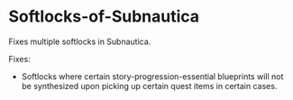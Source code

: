 # Softlocks-of-Subnautica
Fixes multiple softlocks in Subnautica.

Fixes: 
  - Softlocks where certain story-progression-essential blueprints will not be synthesized upon picking up certain quest items in certain cases.
